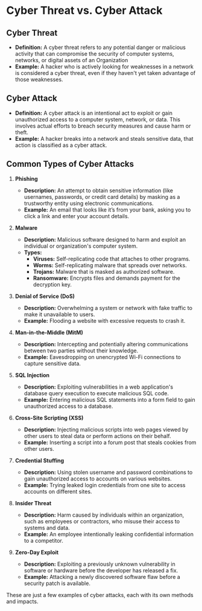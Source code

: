 # Cyber Threat vs. Cyber Attack
 
## Cyber Threat
- **Definition:** A cyber threat refers to any potential danger or malicious activity that can compromise the security of computer systems, networks, or digital assets of an Organization
- **Example:** A hacker who is actively looking for weaknesses in a network is considered a cyber threat, even if they haven't yet taken advantage of those weaknesses. 

## Cyber Attack
- **Definition:** A cyber attack is an intentional act to exploit or gain unauthorized access to a computer system, network, or data. This involves actual efforts to breach security measures and cause harm or theft.
- **Example:** A hacker breaks into a network and steals sensitive data, that action is classified as a cyber attack.


## Common Types of Cyber Attacks

1. **Phishing**
   - **Description:** An attempt to obtain sensitive information (like usernames, passwords, or credit card details) by masking as a trustworthy entity using electronic communications.
   - **Example:** An email that looks like it’s from your bank, asking you to click a link and enter your account details.

2. **Malware**
   - **Description:** Malicious software designed to harm and exploit an individual or organization's computer system.
   - **Types:**
     - **Viruses:** Self-replicating code that attaches to other programs.
     - **Worms:** Self-replicating malware that spreads over networks.
     - **Trojans:** Malware that is masked as authorized software.
     - **Ransomware:** Encrypts files and demands payment for the decryption key.

3. **Denial of Service (DoS)**
   - **Description:** Overwhelming a system or network with fake traffic to make it unavailable to users.
   - **Example:** Flooding a website with excessive requests to crash it.

4. **Man-in-the-Middle (MitM)**
   - **Description:** Intercepting and potentially altering communications between two parties without their knowledge.
   - **Example:** Eavesdropping on unencrypted Wi-Fi connections to capture sensitive data.

5. **SQL Injection**
   - **Description:** Exploiting vulnerabilities in a web application's database query execution to execute malicious SQL code.
   - **Example:** Entering malicious SQL statements into a form field to gain unauthorized access to a database.

6. **Cross-Site Scripting (XSS)**
   - **Description:** Injecting malicious scripts into web pages viewed by other users to steal data or perform actions on their behalf.
   - **Example:** Inserting a script into a forum post that steals cookies from other users.

7. **Credential Stuffing**
   - **Description:** Using stolen username and password combinations to gain unauthorized access to accounts on various websites.
   - **Example:** Trying leaked login credentials from one site to access accounts on different sites.

8. **Insider Threat**
   - **Description:** Harm caused by individuals within an organization, such as employees or contractors, who misuse their access to systems and data.
   - **Example:** An employee intentionally leaking confidential information to a competitor.

9. **Zero-Day Exploit**
   - **Description:** Exploiting a previously unknown vulnerability in software or hardware before the developer has released a fix.
   - **Example:** Attacking a newly discovered software flaw before a security patch is available.

These are just a few examples of cyber attacks, each with its own methods and impacts.
